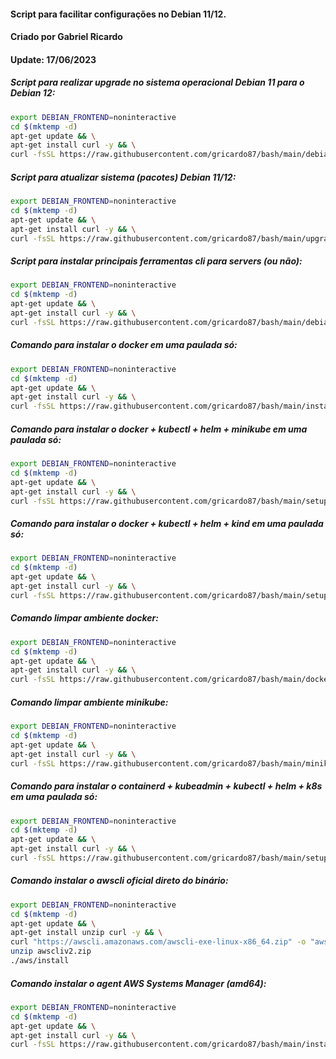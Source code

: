 #### Script para facilitar configurações no Debian 11/12.
#### Criado por Gabriel Ricardo
#### Update: 17/06/2023

##### Script para realizar upgrade no  sistema operacional Debian 11 para o Debian 12:

```bash
export DEBIAN_FRONTEND=noninteractive
cd $(mktemp -d)
apt-get update && \
apt-get install curl -y && \
curl -fsSL https://raw.githubusercontent.com/gricardo87/bash/main/debian-upgrade-11-to-12.sh | bash -
```
##### Script para atualizar sistema (pacotes) Debian 11/12:
```bash
export DEBIAN_FRONTEND=noninteractive
cd $(mktemp -d)
apt-get update && \
apt-get install curl -y && \
curl -fsSL https://raw.githubusercontent.com/gricardo87/bash/main/upgrade.sh | bash -
```

##### Script para instalar principais ferramentas cli para servers (ou não):
```bash
export DEBIAN_FRONTEND=noninteractive
cd $(mktemp -d)
apt-get update && \
apt-get install curl -y && \
curl -fsSL https://raw.githubusercontent.com/gricardo87/bash/main/debian-setup.sh | bash -
```
##### Comando para instalar o docker em uma paulada só:
```bash
export DEBIAN_FRONTEND=noninteractive
cd $(mktemp -d)
apt-get update && \
apt-get install curl -y && \
curl -fsSL https://raw.githubusercontent.com/gricardo87/bash/main/install-docker.sh | bash -
```

##### Comando para instalar o docker + kubectl + helm + minikube em uma paulada só:
```bash
export DEBIAN_FRONTEND=noninteractive
cd $(mktemp -d)
apt-get update && \
apt-get install curl -y && \
curl -fsSL https://raw.githubusercontent.com/gricardo87/bash/main/setup-minikube-debian.sh | bash -
```

##### Comando para instalar o docker + kubectl + helm + kind em uma paulada só:
```bash
export DEBIAN_FRONTEND=noninteractive
cd $(mktemp -d)
apt-get update && \
apt-get install curl -y && \
curl -fsSL https://raw.githubusercontent.com/gricardo87/bash/main/setup-kind-debian.sh | bash -
```

##### Comando limpar ambiente docker:
```bash
export DEBIAN_FRONTEND=noninteractive
cd $(mktemp -d)
apt-get update && \
apt-get install curl -y && \
curl -fsSL https://raw.githubusercontent.com/gricardo87/bash/main/docker-clean.sh | bash -
```

##### Comando limpar ambiente minikube:
```bash
export DEBIAN_FRONTEND=noninteractive
cd $(mktemp -d)
apt-get update && \
apt-get install curl -y && \
curl -fsSL https://raw.githubusercontent.com/gricardo87/bash/main/minikube-clean.sh | bash -
```

##### Comando para instalar o containerd + kubeadmin + kubectl + helm + k8s em uma paulada só:
```bash
export DEBIAN_FRONTEND=noninteractive
cd $(mktemp -d)
apt-get update && \
apt-get install curl -y && \
curl -fsSL https://raw.githubusercontent.com/gricardo87/bash/main/setup-k8s-debian.sh | bash -
```

##### Comando instalar o awscli oficial direto do binário:
```bash
export DEBIAN_FRONTEND=noninteractive
cd $(mktemp -d)
apt-get update && \
apt-get install unzip curl -y && \
curl "https://awscli.amazonaws.com/awscli-exe-linux-x86_64.zip" -o "awscliv2.zip"
unzip awscliv2.zip
./aws/install
```

##### Comando instalar o agent AWS Systems Manager (amd64):
```bash
export DEBIAN_FRONTEND=noninteractive
cd $(mktemp -d)
apt-get update && \
apt-get install curl -y && \
curl -fsSL https://raw.githubusercontent.com/gricardo87/bash/main/install-ssm-debian-amd64.sh | bash -
```
